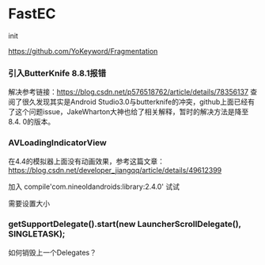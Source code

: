 # FastEC
init

https://github.com/YoKeyword/Fragmentation


### 引入ButterKnife 8.8.1报错

解决参考链接：https://blog.csdn.net/p576518762/article/details/78356137
查阅了很久发现其实是Android Studio3.0与butterknife的冲突，github上面已经有了这个问题issue，JakeWharton大神也给了相关解释，暂时的解决方法是降至8.4.
0的版本。


### AVLoadingIndicatorView

在4.4的模拟器上面没有动画效果，参考这篇文章：https://blog.csdn.net/developer_jiangqq/article/details/49612399

加入 compile'com.nineoldandroids:library:2.4.0'   试试

需要设置大小


### getSupportDelegate().start(new LauncherScrollDelegate(), SINGLETASK);

如何销毁上一个Delegates？